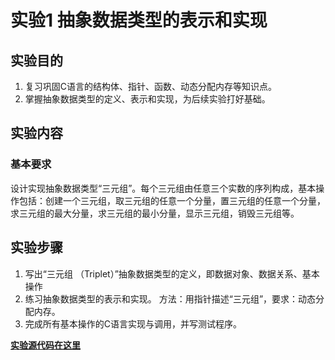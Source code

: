# 实验1 抽象数据类型的表示和实现

## 实验目的

1. 复习巩固C语言的结构体、指针、函数、动态分配内存等知识点。
2. 掌握抽象数据类型的定义、表示和实现，为后续实验打好基础。

## 实验内容

### 基本要求

设计实现抽象数据类型“三元组”。每个三元组由任意三个实数的序列构成，基本操作包括：创建一个三元组，取三元组的任意一个分量，置三元组的任意一个分量，求三元组的最大分量，求三元组的最小分量，显示三元组，销毁三元组等。

## 实验步骤

1. 写出“三元组 （Triplet）”抽象数据类型的定义，即数据对象、数据关系、基本操作 
2. 练习抽象数据类型的表示和实现。 
    方法：用指针描述“三元组”，要求：动态分配内存。 
3. 完成所有基本操作的C语言实现与调用，并写测试程序。

**[实验源代码在这里]()**